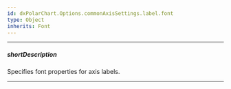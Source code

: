 ```yaml
---
id: dxPolarChart.Options.commonAxisSettings.label.font
type: Object
inherits: Font
---
```

---
##### shortDescription
Specifies font properties for axis labels.

---
